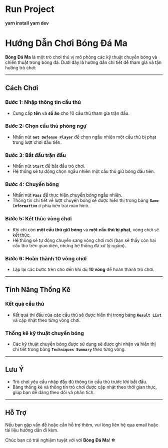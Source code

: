 # Run Project
**yarn install**
**yarn dev**
# Hướng Dẫn Chơi **Bóng Đá Ma**

**Bóng Đá Ma** là một trò chơi thú vị mô phỏng các kỹ thuật chuyền bóng và chiến thuật trong bóng đá. Dưới đây là hướng dẫn chi tiết để tham gia và tận hưởng trò chơi:

---

## **Cách Chơi**

### **Bước 1**: Nhập thông tin cầu thủ

-   Cung cấp **tên** và **số áo** cho 10 cầu thủ tham gia trận đấu.

### **Bước 2**: Chọn cầu thủ phòng ngự

-   Nhấn nút **`Get Defense Player`** để chọn ngẫu nhiên một cầu thủ bị phạt trong lượt chơi đầu tiên.

### **Bước 3**: Bắt đầu trận đấu

-   Nhấn nút **`Start`** để bắt đầu trò chơi.
-   Hệ thống sẽ tự động chọn ngẫu nhiên một cầu thủ giữ bóng đầu tiên.

### **Bước 4**: Chuyền bóng

-   Nhấn nút **`Pass`** để thực hiện chuyền bóng ngẫu nhiên.
-   Thông tin chi tiết về lượt chuyền bóng sẽ được hiển thị trong bảng **`Game Information`** ở phía bên trái màn hình.

### **Bước 5**: Kết thúc vòng chơi

-   Khi chỉ còn **một cầu thủ giữ bóng** và **một cầu thủ bị phạt**, vòng chơi sẽ kết thúc.
-   Hệ thống sẽ tự động chuyển sang vòng chơi mới (bạn sẽ thấy còn hai cầu thủ trên giao diện, nhưng hệ thống đã xử lý ngầm).

### **Bước 6**: Hoàn thành 10 vòng chơi

-   Lặp lại các bước trên cho đến khi đủ **10 vòng** để hoàn thành trò chơi.

---

## **Tính Năng Thống Kê**

### **Kết quả cầu thủ**

-   Kết quả thi đấu của các cầu thủ sẽ được hiển thị trong bảng **`Result List`** và cập nhật theo từng vòng chơi.

### **Thống kê kỹ thuật chuyền bóng**

-   Các kỹ thuật chuyền bóng được sử dụng sẽ được ghi nhận và hiển thị chi tiết trong bảng **`Techniques Summary`** theo từng vòng.

---

## **Lưu Ý**

-   Trò chơi yêu cầu nhập đầy đủ thông tin cầu thủ trước khi bắt đầu.
-   Bảng thống kê và thông tin trò chơi được cập nhật theo thời gian thực, giúp bạn dễ dàng theo dõi và phân tích.

---

## **Hỗ Trợ**

Nếu bạn gặp vấn đề hoặc cần hỗ trợ thêm, vui lòng liên hệ qua email hoặc tài liệu hướng dẫn đi kèm.

Chúc bạn có trải nghiệm tuyệt vời với **Bóng Đá Ma**! ⚽
